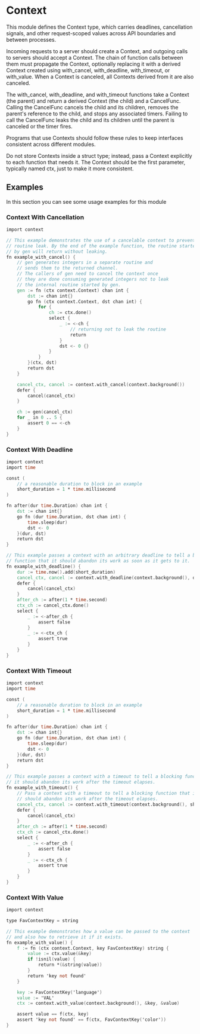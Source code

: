 # Context

This module defines the Context type, which carries deadlines, cancellation signals,
and other request-scoped values across API boundaries and between processes.

Incoming requests to a server should create a Context, and outgoing calls to servers
should accept a Context. The chain of function calls between them must propagate the
Context, optionally replacing it with a derived Context created using with_cancel,
with_deadline, with_timeout, or with_value. When a Context is canceled, all Contexts
derived from it are also canceled.

The with_cancel, with_deadline, and with_timeout functions take a Context (the parent)
and return a derived Context (the child) and a CancelFunc. Calling the CancelFunc
cancels the child and its children, removes the parent's reference to the child,
and stops any associated timers. Failing to call the CancelFunc leaks the child
and its children until the parent is canceled or the timer fires.

Programs that use Contexts should follow these rules to keep interfaces consistent
across different modules.

Do not store Contexts inside a struct type; instead, pass a Context explicitly
to each function that needs it. The Context should be the first parameter,
typically named ctx, just to make it more consistent.

## Examples

In this section you can see some usage examples for this module

### Context With Cancellation

```v
import context

// This example demonstrates the use of a cancelable context to prevent a
// routine leak. By the end of the example function, the routine started
// by gen will return without leaking.
fn example_with_cancel() {
	// gen generates integers in a separate routine and
	// sends them to the returned channel.
	// The callers of gen need to cancel the context once
	// they are done consuming generated integers not to leak
	// the internal routine started by gen.
	gen := fn (ctx context.Context) chan int {
		dst := chan int{}
		go fn (ctx context.Context, dst chan int) {
			for {
				ch := ctx.done()
				select {
					_ := <-ch {
						// returning not to leak the routine
						return
					}
					dst <- 0 {}
				}
			}
		}(ctx, dst)
		return dst
	}

	cancel_ctx, cancel := context.with_cancel(context.background())
	defer {
		cancel(cancel_ctx)
	}

	ch := gen(cancel_ctx)
	for _ in 0 .. 5 {
		assert 0 == <-ch
	}
}
```

### Context With Deadline

```v
import context
import time

const (
	// a reasonable duration to block in an example
	short_duration = 1 * time.millisecond
)

fn after(dur time.Duration) chan int {
	dst := chan int{}
	go fn (dur time.Duration, dst chan int) {
		time.sleep(dur)
		dst <- 0
	}(dur, dst)
	return dst
}

// This example passes a context with an arbitrary deadline to tell a blocking
// function that it should abandon its work as soon as it gets to it.
fn example_with_deadline() {
	dur := time.now().add(short_duration)
	cancel_ctx, cancel := context.with_deadline(context.background(), dur)
	defer {
		cancel(cancel_ctx)
	}
	after_ch := after(1 * time.second)
	ctx_ch := cancel_ctx.done()
	select {
		_ := <-after_ch {
			assert false
		}
		_ := <-ctx_ch {
			assert true
		}
	}
}
```

### Context With Timeout

```v
import context
import time

const (
	// a reasonable duration to block in an example
	short_duration = 1 * time.millisecond
)

fn after(dur time.Duration) chan int {
	dst := chan int{}
	go fn (dur time.Duration, dst chan int) {
		time.sleep(dur)
		dst <- 0
	}(dur, dst)
	return dst
}

// This example passes a context with a timeout to tell a blocking function that
// it should abandon its work after the timeout elapses.
fn example_with_timeout() {
	// Pass a context with a timeout to tell a blocking function that it
	// should abandon its work after the timeout elapses.
	cancel_ctx, cancel := context.with_timeout(context.background(), short_duration)
	defer {
		cancel(cancel_ctx)
	}
	after_ch := after(1 * time.second)
	ctx_ch := cancel_ctx.done()
	select {
		_ := <-after_ch {
			assert false
		}
		_ := <-ctx_ch {
			assert true
		}
	}
}
```

### Context With Value

```v
import context

type FavContextKey = string

// This example demonstrates how a value can be passed to the context
// and also how to retrieve it if it exists.
fn example_with_value() {
	f := fn (ctx context.Context, key FavContextKey) string {
		value := ctx.value(&key)
		if !isnil(value) {
			return *(&string(value))
		}
		return 'key not found'
	}

	key := FavContextKey('language')
	value := 'VAL'
	ctx := context.with_value(context.background(), &key, &value)

	assert value == f(ctx, key)
	assert 'key not found' == f(ctx, FavContextKey('color'))
}
```
